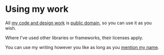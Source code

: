 # Using my work

All [my code and design work](https://github.com/nottrobin/) is [public domain](https://wiki.creativecommons.org/wiki/Public_domain), so you can use it as you wish.

Where I've used other libraries or frameworks, their licenses apply.

You can use my writing however you like as long as you [mention my name](https://creativecommons.org/licenses/by/3.0/).

